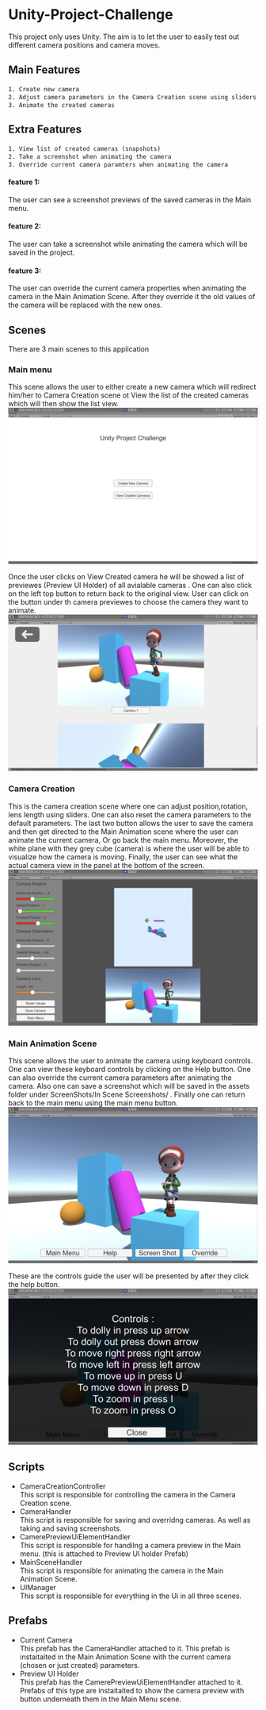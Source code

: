 # Unity-Project-Challenge

This project only uses Unity. 
The aim is to let the user to easily test out different camera positions and camera moves.


## Main Features 

```
1. Create new camera
2. Adjust camera parameters in the Camera Creation scene using sliders
3. Animate the created cameras 
```
## Extra Features
```
1. View list of created cameras (snapshots)
2. Take a screenshot when animating the camera
3. Override current camera paramters when animating the camera

```
#### feature 1: 
The user can see a screenshot previews of the saved cameras in the Main menu.
#### feature 2: 
The user can take a screenshot while animating the camera which will be saved in the project.
#### feature 3: 
The user can override the current camera properties when animating the camera in the Main Animation Scene. After they override it the old values of the camera will be replaced with the new ones.

## Scenes
There are 3 main scenes to this application
### Main menu
This scene allows the user to either create a new camera which will redirect him/her to Camera Creation scene ot View the list of the created cameras which will then show the list view.
![Main menu](https://github.com/mohGhazala96/Unity-Project-Challenge/blob/master/app%20main%20screens/Main%20Menu.png)

Once the user clicks on View Created camera he will be showed a list of previewes (Preview UI Holder) of all avialable cameras . One can also click on the left top button to return back to the original view. User can click on the button under th camera previewes to choose the camera they want to animate.
![List View](https://github.com/mohGhazala96/Unity-Project-Challenge/blob/master/app%20main%20screens/List%20view.png)

### Camera Creation
This is the camera creation scene where one can adjust position,rotation, lens length using sliders. One can also reset the camera parameters to the default parameters. The last two button allows the user to save the camera and then get directed to the Main Animation scene where the user can animate the current camera, Or go back the main menu. Moreover, the white plane with they grey cube (camera) is where the user will be able to visualize how the camera is moving. Finally, the user can see what the actual camera view in the panel at the bottom of the screen.
![Camera Creation Scene](https://github.com/mohGhazala96/Unity-Project-Challenge/blob/master/app%20main%20screens/Creation.png)

### Main Animation Scene
This scene allows the user to animate the camera using keyboard controls. One can view these keyboard controls by clicking on the Help button. One can also override the current camera parameters after animating the camera. Also one can save a screenshot which will be saved in the assets folder under ScreenShots/In Scene Screenshots/ . Finally one can return back to the main menu using the main menu button. 
![Main Animation Scene](https://github.com/mohGhazala96/Unity-Project-Challenge/blob/master/app%20main%20screens/Animation%20Scene.png)

These are the controls guide the user will be presented by after they click the help button.
![Main Animation Scene](https://github.com/mohGhazala96/Unity-Project-Challenge/blob/master/app%20main%20screens/help.png)


## Scripts

* CameraCreationController <br /> 
This script is responsible for controlling the camera in the Camera Creation scene.
* CameraHandler <br /> 
This script is responsible for saving and overridng cameras. As well as taking and saving screenshots.
* CamerePreviewUiElementHandler <br /> 
This script is responsible for handilng a camera preview in the Main menu. (this is attached to Preview UI holder Prefab)
* MainSceneHandler <br /> 
This script is responsible for animating the camera in the Main Animation Scene.
* UIManager <br /> 
This script is responsible for everything in the Ui in all three scenes.

## Prefabs

* Current Camera <br /> 
This prefab has the CameraHandler attached to it. This prefab is instaitaited in the Main Animation Scene with the current camera (chosen or just created) parameters. <br /> 
* Preview UI Holder <br /> 
This prefab has the CamerePreviewUiElementHandler attached to it. Prefabs of this type are instaitaited to show the camera preview with button underneath them in the Main Menu scene.

